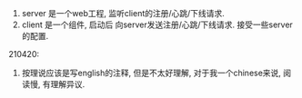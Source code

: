 1. server 是一个web工程, 监听client的注册/心跳/下线请求.
2. client 是一个组件, 启动后 向server发送注册/心跳/下线请求. 接受一些server的配置.


210420:
1. 按理说应该是写english的注释, 但是不太好理解, 对于我一个chinese来说, 阅读慢, 有理解异议.


















